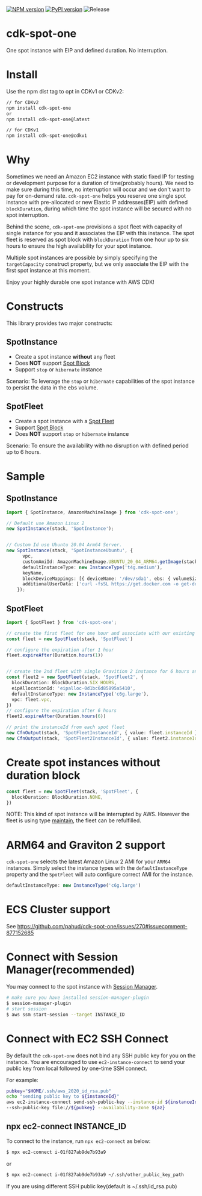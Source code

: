 [![NPM version](https://badge.fury.io/js/cdk-spot-one.svg)](https://badge.fury.io/js/cdk-spot-one)
[![PyPI version](https://badge.fury.io/py/cdk-spot-one.svg)](https://badge.fury.io/py/cdk-spot-one)
![Release](https://github.com/pahud/cdk-spot-one/workflows/Release/badge.svg)

# cdk-spot-one

One spot instance with EIP and defined duration. No interruption.

# Install

Use the npm dist tag to opt in CDKv1 or CDKv2:

```sh
// for CDKv2
npm install cdk-spot-one
or
npm install cdk-spot-one@latest

// for CDKv1
npm install cdk-spot-one@cdkv1 
```

# Why

Sometimes we need an Amazon EC2 instance with static fixed IP for testing or development purpose for a duration of
time(probably hours). We need to make sure during this time, no interruption will occur and we don't want to pay
for on-demand rate. `cdk-spot-one` helps you reserve one single spot instance with pre-allocated or new
Elastic IP addresses(EIP) with defined `blockDuration`, during which time the spot instance will be secured with no spot interruption.

Behind the scene, `cdk-spot-one` provisions a spot fleet with capacity of single instance for you and it associates the EIP with this instance. The spot fleet is reserved as spot block with `blockDuration` from one hour up to six hours to ensure the high availability for your spot instance.

Multiple spot instances are possible by simply specifying the `targetCapacity` construct property, but we only associate the EIP with the first spot instance at this moment.

Enjoy your highly durable one spot instance with AWS CDK!

# Constructs

This library provides two major constructs:

## SpotInstance

- Create a spot instance **without** any fleet
- Does **NOT** support [Spot Block](https://docs.aws.amazon.com/AWSEC2/latest/UserGuide/spot-requests.html#fixed-duration-spot-instances)
- Support `stop` or `hibernate` instance

Scenario: To leverage the `stop` or `hibernate` capabilities of the spot instance to persist the data in the ebs volume.


## SpotFleet

- Create a spot instance with a [Spot Fleet](https://docs.aws.amazon.com/AWSEC2/latest/UserGuide/spot-fleet.html)
- Support [Spot Block](https://docs.aws.amazon.com/AWSEC2/latest/UserGuide/spot-requests.html#fixed-duration-spot-instances)
- Does **NOT** support `stop` or `hibernate` instance

Scenario: To ensure the availability with no disruption with defined period up to 6 hours.

# Sample

## SpotInstance

```ts
import { SpotInstance, AmazonMachineImage } from 'cdk-spot-one';

// Default use Amazon Linux 2
new SpotInstance(stack, 'SpotInstance');


// Custom Id use Ubuntu 20.04 Arm64 Server.
new SpotInstance(stack, 'SpotInstanceUbuntu', {
      vpc,
      customAmiId: AmazonMachineImage.UBUNTU_20_04_ARM64.getImage(stack).imageId,
      defaultInstanceType: new InstanceType('t4g.medium'),
      keyName,
      blockDeviceMappings: [{ deviceName: '/dev/sda1', ebs: { volumeSize: 20 } }],
      additionalUserData: ['curl -fsSL https://get.docker.com -o get-docker.sh', 'sudo sh get-docker.sh'],
    });
```

## SpotFleet

```ts
import { SpotFleet } from 'cdk-spot-one';

// create the first fleet for one hour and associate with our existing EIP
const fleet = new SpotFleet(stack, 'SpotFleet')

// configure the expiration after 1 hour
fleet.expireAfter(Duration.hours(1))


// create the 2nd fleet with single Gravition 2 instance for 6 hours and associate with new EIP
const fleet2 = new SpotFleet(stack, 'SpotFleet2', {
  blockDuration: BlockDuration.SIX_HOURS,
  eipAllocationId: 'eipalloc-0d1bc6d85895a5410',
  defaultInstanceType: new InstanceType('c6g.large'),
  vpc: fleet.vpc,
})
// configure the expiration after 6 hours
fleet2.expireAfter(Duration.hours(6))

// print the instanceId from each spot fleet
new CfnOutput(stack, 'SpotFleetInstanceId', { value: fleet.instanceId })
new CfnOutput(stack, 'SpotFleet2InstanceId', { value: fleet2.instanceId })

```

# Create spot instances without duration block

```ts
const fleet = new SpotFleet(stack, 'SpotFleet', {
  blockDuration: BlockDuration.NONE,
})
```

NOTE: This kind of spot instance will be interrupted by AWS. However the fleet is using type [maintain](https://docs.aws.amazon.com/AWSEC2/latest/UserGuide/spot-fleet.html#spot-fleet-allocation-strategy), the fleet can be refulfilled.

# ARM64 and Graviton 2 support

`cdk-spot-one` selects the latest Amazon Linux 2 AMI for your `ARM64` instances. Simply select the instance types with the `defaultInstanceType` property and the `SpotFleet` will auto configure correct AMI for the instance.


```ts
defaultInstanceType: new InstanceType('c6g.large')
```

# ECS Cluster support

See https://github.com/pahud/cdk-spot-one/issues/270#issuecomment-877152685

# Connect with Session Manager(recommended)

You may connect to the spot instance with [Session Manager](https://docs.aws.amazon.com/systems-manager/latest/userguide/session-manager-working-with-sessions-start.html).

```sh
# make sure you have installed session-manager-plugin
$ session-manager-plugin
# start session
$ aws ssm start-session --target INSTANCE_ID
```


# Connect with EC2 SSH Connect

By default the `cdk-spot-one` does not bind any SSH public key for you on the instance. You are encouraged to use `ec2-instance-connect` to send your public key from local followed by one-time SSH connect.

For example:

```sh
pubkey="$HOME/.ssh/aws_2020_id_rsa.pub"
echo "sending public key to ${instanceId}"
aws ec2-instance-connect send-ssh-public-key --instance-id ${instanceId} --instance-os-user ec2-user \
--ssh-public-key file://${pubkey} --availability-zone ${az} 
```
## npx ec2-connect INSTANCE_ID

To connect to the instance, run `npx ec2-connect` as below:

```sh
$ npx ec2-connect i-01f827ab9de7b93a9
```

or 

```sh
$ npx ec2-connect i-01f827ab9de7b93a9 ~/.ssh/other_public_key_path
```
If you are using different SSH public key(default is ~/.ssh/id_rsa.pub)
